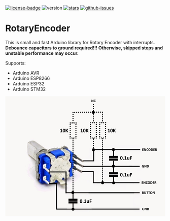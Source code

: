 [![license-badge][]][license] ![version] [![stars][]][stargazers] [![github-issues][]][issues]

# RotaryEncoder
This is small and fast Arduino library for Rotary Encoder with interrupts. **Debounce capacitors to ground required!!! Otherwise, skipped steps and unstable performance may occur.**

Supports:
- Arduino AVR
- Arduino ESP8266
- Arduino ESP32
- Arduino STM32

![alt text][rotary_encoder_shematic_image]

[license-badge]: https://img.shields.io/badge/License-GPLv3-blue.svg
[license]:       https://choosealicense.com/licenses/gpl-3.0/
[version]:       https://img.shields.io/badge/Version-1.4.2-green.svg
[stars]:         https://img.shields.io/github/stars/enjoyneering/RotaryEncoder.svg
[stargazers]:    https://github.com/enjoyneering/RotaryEncoder/stargazers
[hit-count]:     https://hits.seeyoufarm.com/api/count/incr/badge.svg?url=https%3A%2F%2Fgithub.com%2Fenjoyneering%2FRotaryEncoder&count_bg=%2379C83D&title_bg=%23555555&icon=&icon_color=%23E7E7E7&title=hits&edge_flat=false
[github-issues]: https://img.shields.io/github/issues/enjoyneering/RotaryEncoder.svg
[issues]:        https://github.com/enjoyneering/RotaryEncoder/issues/

[rotary_encoder_shematic_image]: https://github.com/enjoyneering/RotaryEncoder/blob/master/images/rotary_encoder_shematic.png
